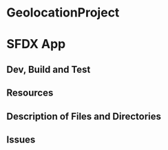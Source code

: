 # GeolocationProject
# SFDX  App

## Dev, Build and Test


## Resources


## Description of Files and Directories


## Issues
